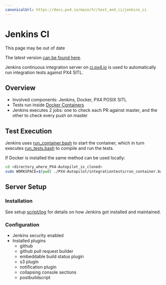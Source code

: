 ```yaml
---
canonicalUrl: https://docs.px4.io/main/tr/test_and_ci/jenkins_ci
---
```


# Jenkins CI

<div v-if="$themeConfig.px4_version != 'master'">
  <div class="custom-block danger"><p class="custom-block-title">This page may be out of date</p> <p>The latest version <a href="https://docs.px4.io/master/en/test_and_ci/">can be found here</a>.</p>
  </div>
</div>

Jenkins continuous integration server on [ci.px4.io](http://ci.px4.io/) is used to automatically run integration tests against PX4 SITL.


## Overview

* Involved components: Jenkins, Docker, PX4 POSIX SITL
* Tests run inside [Docker Containers](../test_and_ci/docker.md)
* Jenkins executes 2 jobs: one to check each PR against master, and the other to check every push on master

## Test Execution

Jenkins uses [run_container.bash](https://github.com/PX4/PX4-Autopilot/blob/master/integrationtests/run_container.bash) to start the container, which in turn executes [run_tests.bash](https://github.com/PX4/PX4-Autopilot/blob/master/integrationtests/run_tests.bash) to compile and run the tests.

If Docker is installed the same method can be used locally:

```sh
cd <directory_where_PX4-Autopilot_is_cloned>
sudo WORKSPACE=$(pwd) ./PX4-Autopilot/integrationtests/run_container.bash
```

## Server Setup

### Installation

See setup [script/log](https://github.com/PX4/containers/tree/master/scripts/jenkins) for details on how Jenkins got installed and maintained.

### Configuration

* Jenkins security enabled
* Installed plugins
  * github
  * github pull request builder
  * embeddable build status plugin
  * s3 plugin
  * notification plugin
  * collapsing console sections
  * postbuildscript
